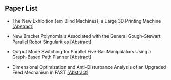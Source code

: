 ## Paper List

- The New Exhibition {em Blind Machines}, a Large 3D Printing Machine
[[Abstract]](https://events.infovaya.com/presentation?id=94028)

- New Bracket Polynomials Associated with the General Gough-Stewart Parallel Robot Singularities
[[Abstract]](https://events.infovaya.com/presentation?id=94031)

- Output Mode Switching for Parallel Five-Bar Manipulators Using a Graph-Based Path Planner
[[Abstract]](https://events.infovaya.com/presentation?id=94034)

- Dimensional Optimization and Anti-Disturbance Analysis of an Upgraded Feed Mechanism in FAST
[[Abstract]](https://events.infovaya.com/presentation?id=94037)

